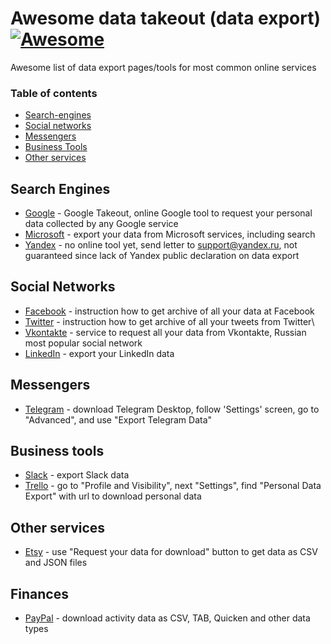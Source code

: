 # Awesome data takeout (data export)  [![Awesome](https://cdn.rawgit.com/sindresorhus/awesome/d7305f38d29fed78fa85652e3a63e154dd8e8829/media/badge.svg)](https://github.com/sindresorhus/awesome)

Awesome list of data export pages/tools for most common online services

### Table of contents

* [Search-engines](#search-engines)
* [Social networks](#social-networks)
* [Messengers](#messengers)
* [Business Tools](#business-tools)
* [Other services](#other-services)

## Search Engines

* [Google]([https://takeout.google.com](https://takeout.google.com)) - Google Takeout, online Google tool to request your personal data collected by any Google service
* [Microsoft]([https://account.microsoft.com/privacy/export](https://account.microsoft.com/privacy/activity-history?view=voice)) - export your data from Microsoft services, including search
* [Yandex](http://yandex.ru) - no online tool yet, send letter to support@yandex.ru, not guaranteed since lack of Yandex public declaration on data export

## Social Networks

* [Facebook]([https://www.facebook.com/help/1701730696756992](https://www.facebook.com/help/1701730696756992)) - instruction how to get archive of all your data at Facebook
* [Twitter]([https://help.twitter.com/en/managing-your-account/how-to-download-your-twitter-archive](https://help.twitter.com/en/managing-your-account/how-to-download-your-twitter-archive)) - instruction how to get archive of all your tweets from Twitter\
* [Vkontakte](https://vk.com/data_protection) - service to request all your data from Vkontakte, Russian most popular social network
* [LinkedIn](https://www.linkedin.com/psettings/member-data) - export your LinkedIn data

## Messengers

* [Telegram](https://telegram.org) - download Telegram Desktop, follow 'Settings' screen, go to "Advanced", and use "Export Telegram Data"

## Business tools

* [Slack]([https://slack.com/intl/en-fr/help/articles/201658943](https://slack.com/intl/en-fr/help/articles/201658943)) - export Slack data 
* [Trello](https://trello.com) - go to "Profile and Visibility", next "Settings", find "Personal Data Export" with url to download personal data

## Other services

* [Etsy](https://www.etsy.com/your/account/privacy) - use "Request your data for download" button to get data as CSV and JSON files

## Finances
* [PayPal](https://business.paypal.com/merchantdata/consumerHome) - download activity data as CSV, TAB, Quicken and other data types
